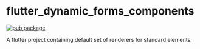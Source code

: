 # flutter_dynamic_forms_components

[![pub package](https://img.shields.io/pub/v/flutter_dynamic_forms.svg)](https://pub.dev/packages/flutter_dynamic_forms)

A flutter project containing default set of renderers for standard elements.
